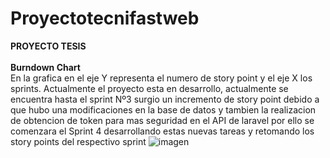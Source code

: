 # Proyectotecnifastweb
<b>PROYECTO TESIS</b>
<br>
<br>
<b>Burndown Chart</b>
<br>
En la grafica en el eje Y representa el numero de story point y el eje X los sprints. 
Actualmente el proyecto esta en desarrollo, actualmente se encuentra hasta el sprint Nº3 surgio un incremento de story point debido a que hubo una modificaciones en la base de datos y tambien la realizacion de obtencion de token para mas seguridad en el API de laravel por ello se comenzara el Sprint 4 desarrollando estas nuevas tareas y retomando los story points del respectivo sprint 
![imagen](https://user-images.githubusercontent.com/55716749/127089162-73f6988e-8991-4b84-b656-e3f6165606cf.png)

